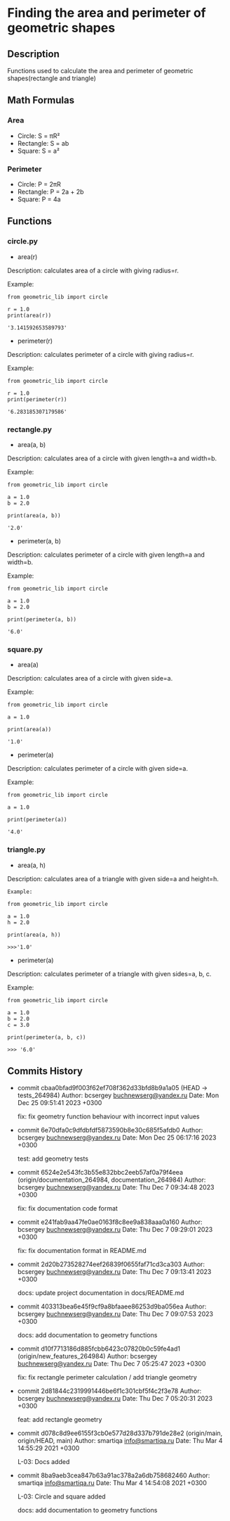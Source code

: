 # Finding the area and perimeter of geometric shapes

## Description
Functions used to calculate the area and perimeter of geometric shapes(rectangle and triangle)

## Math Formulas

### Area

- Circle: S = πR²
- Rectangle: S = ab
- Square: S = a²

### Perimeter
- Circle: P = 2πR
- Rectangle: P = 2a + 2b
- Square: P = 4a

## Functions

### circle.py

- area(r)

Description: calculates area of a circle with giving radius=r.

Example:
```
from geometric_lib import circle

r = 1.0
print(area(r))

'3.141592653589793'
```
- perimeter(r)

Description: calculates perimeter of a circle with giving radius=r.

Example:
```
from geometric_lib import circle

r = 1.0
print(perimeter(r))

'6.283185307179586'
```
### rectangle.py

- area(a, b)

Description: calculates area of a circle with given length=a and width=b.

Example:
```
from geometric_lib import circle

a = 1.0
b = 2.0

print(area(a, b))

'2.0'
```
- perimeter(a, b)

Description: calculates perimeter of a circle with given length=a and width=b.

Example:
```
from geometric_lib import circle

a = 1.0
b = 2.0

print(perimeter(a, b))

'6.0'
```
### square.py

- area(a)

Description: calculates area of a circle with given side=a.

Example:
```
from geometric_lib import circle

a = 1.0

print(area(a))

'1.0'
```
- perimeter(a)

Description: calculates perimeter of a circle with given side=a.

Example:
```
from geometric_lib import circle

a = 1.0

print(perimeter(a))

'4.0'
```
### triangle.py

- area(a, h)

Description: calculates area of a triangle with given side=a and height=h.

```
Example:

from geometric_lib import circle

a = 1.0
h = 2.0

print(area(a, h))

>>>'1.0'
```
- perimeter(a)

Description: calculates perimeter of a triangle with given sides=a, b, c.

Example:

```
from geometric_lib import circle

a = 1.0
b = 2.0
c = 3.0

print(perimeter(a, b, c))

>>> '6.0'
```

## Commits History 

- commit cbaa0bfad9f003f62ef708f362d33bfd8b9a1a05 (HEAD -> tests_264984)
Author: bcsergey <buchnewserg@yandex.ru>
Date:   Mon Dec 25 09:51:41 2023 +0300

    fix: fix geometry function behaviour with incorrect input values

- commit 6e70dfa0c9dfdbfdf5873590b8e30c685f5afdb0
Author: bcsergey <buchnewserg@yandex.ru>
Date:   Mon Dec 25 06:17:16 2023 +0300

    test: add geometry tests

- commit 6524e2e543fc3b55e832bbc2eeb57af0a79f4eea (origin/documentation_264984, documentation_264984)
Author: bcsergey <buchnewserg@yandex.ru>
Date:   Thu Dec 7 09:34:48 2023 +0300

    fix: fix documentation code format

- commit e241fab9aa47fe0ae0163f8c8ee9a838aaa0a160
Author: bcsergey <buchnewserg@yandex.ru>
Date:   Thu Dec 7 09:29:01 2023 +0300

    fix: fix documentation format in README.md

- commit 2d20b273528274eef26839f0655faf71cd3ca303
Author: bcsergey <buchnewserg@yandex.ru>
Date:   Thu Dec 7 09:13:41 2023 +0300

    docs: update project documentation in docs/README.md

- commit 403313bea6e45f9cf9a8bfaaee86253d9ba056ea
Author: bcsergey <buchnewserg@yandex.ru>
Date:   Thu Dec 7 09:07:53 2023 +0300

    docs: add documentation to geometry functions

- commit d10f7713186d885fcbb6423c07820b0c59fe4ad1 (origin/new_features_264984)
Author: bcsergey <buchnewserg@yandex.ru>
Date:   Thu Dec 7 05:25:47 2023 +0300

    fix: fix rectangle perimeter calculation / add triangle geometry

- commit 2d81844c2319991446be6f1c301cbf5f4c2f3e78
Author: bcsergey <buchnewserg@yandex.ru>
Date:   Thu Dec 7 05:20:31 2023 +0300

    feat: add rectangle geometry

- commit d078c8d9ee6155f3cb0e577d28d337b791de28e2 (origin/main, origin/HEAD, main)
Author: smartiqa <info@smartiqa.ru>
Date:   Thu Mar 4 14:55:29 2021 +0300

    L-03: Docs added

- commit 8ba9aeb3cea847b63a91ac378a2a6db758682460
Author: smartiqa <info@smartiqa.ru>
Date:   Thu Mar 4 14:54:08 2021 +0300

    L-03: Circle and square added


    docs: add documentation to geometry functions

